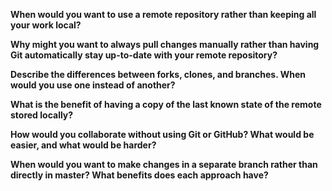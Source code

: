 
**When would you want to use a remote repository rather than keeping all your work
local?**


**Why might you want to always pull changes manually rather than having Git
automatically stay up-to-date with your remote repository?**



**Describe the differences between forks, clones, and branches.  When would you
use one instead of another?**



**What is the benefit of having a copy of the last known state of the remote
stored locally?**


**How would you collaborate without using Git or GitHub?  What would be easier,
and what would be harder?**


**When would you want to make changes in a separate branch rather than directly in
master?  What benefits does each approach have?**

    